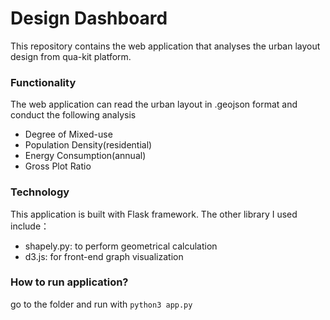 # Design Dashboard

This repository contains the web application that analyses the urban layout design from qua-kit platform. 

### Functionality
The web application can read the urban layout in .geojson format and conduct the following analysis
- Degree of Mixed-use
- Population Density(residential)
- Energy Consumption(annual)
- Gross Plot Ratio

### Technology 
This application is built with Flask framework. The other library I used include：
- shapely.py: to perform geometrical calculation
- d3.js: for front-end graph visualization

### How to run application?
go to the folder and run with 
`python3 app.py`
